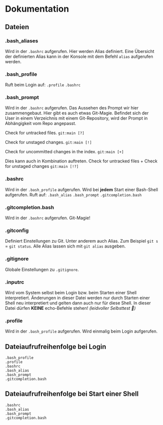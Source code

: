 # Dokumentation

## Dateien

### .bash_aliases

Wird in der `.bashrc` aufgerufen.
Hier werden Alias definiert.
Eine Übersicht der definierten Alias kann in der Konsole mit dem Befehl `alias` aufgerufen werden.


### .bash_profile

Ruft beim Login auf:
`.profile`
`.bashrc`


### .bash_prompt

Wird in der `.bashrc` aufgerufen.
Das Aussehen des Prompt wir hier zusammengebaut.
Hier gibt es auch etwas Git-Magie. Befindet sich der User in einem Verzeichnis mit einem Git-Repository, wird der Prompt in Abhängigkeit vom Repo angepasst.

Check for untracked files.
`git:main [?]`

Check for unstaged changes.
`git:main [!]`

Check for uncommitted changes in the index.
`git:main [+]`

Dies kann auch in Kombination auftreten.
Check for untracked files + Check for unstaged changes
`git:main [!?]`


### .bashrc

Wird in der `.bash_profile` aufgerufen.
Wird bei **jedem** Start einer Bash-Shell aufgerufen. 
Ruft auf:
`.bash_alias`
`.bash_prompt`
`.gitcompletion.bash`


### .gitcompletion.bash

Wird in der `.bashrc` aufgerufen.
Git-Magie! 


### .gitconfig

Definiert Einstellungen zu Git.
Unter anderem auch Alias. Zum Beispiel `git s` = `git status`.
Alle Alias lassen sich mit `git alias` ausgeben.


### .gitignore

Globale Einstellungen zu `.gitignore`. 


### .inputrc

Wird vom System selbst beim Login bzw. beim Starten einer Shell interpretiert.
Änderungen in dieser Datei werden nur durch Starten einer Shell neu interpretiert und gelten dann auch nur für diese Shell.
In dieser Datei dürfen **KEINE** echo-Befehle stehen! *(leidvoller Selbsttest :see_no_evil:)*


### .profile

Wird in der `.bash_profile` aufgerufen.
Wird einmalig beim Login aufgerufen.


## Dateiaufrufreihenfolge bei Login
``` 
.bash_profile
.profile
.bashrc
.bash_alias
.bash_prompt
.gitcompletion.bash
``` 


## Dateiaufrufreihenfolge bei Start einer Shell
``` 
.bashrc
.bash_alias
.bash_prompt
.gitcompletion.bash
``` 




